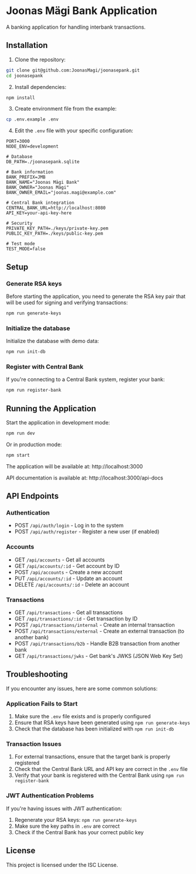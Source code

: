 # Joonas Mägi Bank Application

A banking application for handling interbank transactions.

## Installation

1. Clone the repository:
```bash
git clone git@github.com:JoonasMagi/joonasepank.git
cd joonasepank
```

2. Install dependencies:
```bash
npm install
```

3. Create environment file from the example:
```bash
cp .env.example .env
```

4. Edit the `.env` file with your specific configuration:
```
PORT=3000
NODE_ENV=development

# Database
DB_PATH=./joonasepank.sqlite

# Bank information
BANK_PREFIX=JMB
BANK_NAME="Joonas Mägi Bank"
BANK_OWNER="Joonas Mägi"
BANK_OWNER_EMAIL="joonas.magi@example.com"

# Central Bank integration
CENTRAL_BANK_URL=http://localhost:8080
API_KEY=your-api-key-here

# Security
PRIVATE_KEY_PATH=./keys/private-key.pem
PUBLIC_KEY_PATH=./keys/public-key.pem

# Test mode
TEST_MODE=false
```

## Setup

### Generate RSA keys

Before starting the application, you need to generate the RSA key pair that will be used for signing and verifying transactions:

```bash
npm run generate-keys
```

### Initialize the database

Initialize the database with demo data:

```bash
npm run init-db
```

### Register with Central Bank

If you're connecting to a Central Bank system, register your bank:

```bash
npm run register-bank
```

## Running the Application

Start the application in development mode:

```bash
npm run dev
```

Or in production mode:

```bash
npm start
```

The application will be available at: http://localhost:3000

API documentation is available at: http://localhost:3000/api-docs

## API Endpoints

### Authentication
- POST `/api/auth/login` - Log in to the system
- POST `/api/auth/register` - Register a new user (if enabled)

### Accounts
- GET `/api/accounts` - Get all accounts
- GET `/api/accounts/:id` - Get account by ID
- POST `/api/accounts` - Create a new account
- PUT `/api/accounts/:id` - Update an account
- DELETE `/api/accounts/:id` - Delete an account

### Transactions
- GET `/api/transactions` - Get all transactions
- GET `/api/transactions/:id` - Get transaction by ID
- POST `/api/transactions/internal` - Create an internal transaction
- POST `/api/transactions/external` - Create an external transaction (to another bank)
- POST `/api/transactions/b2b` - Handle B2B transaction from another bank
- GET `/api/transactions/jwks` - Get bank's JWKS (JSON Web Key Set)

## Troubleshooting

If you encounter any issues, here are some common solutions:

### Application Fails to Start

1. Make sure the `.env` file exists and is properly configured
2. Ensure that RSA keys have been generated using `npm run generate-keys`
3. Check that the database has been initialized with `npm run init-db`

### Transaction Issues

1. For external transactions, ensure that the target bank is properly registered
2. Check that the Central Bank URL and API key are correct in the `.env` file
3. Verify that your bank is registered with the Central Bank using `npm run register-bank`

### JWT Authentication Problems

If you're having issues with JWT authentication:

1. Regenerate your RSA keys: `npm run generate-keys`
2. Make sure the key paths in `.env` are correct
3. Check if the Central Bank has your correct public key

## License

This project is licensed under the ISC License.
